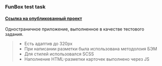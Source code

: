 ### FunBox test task
#### [Ссылка на опубликованный проект](https://d-sapockij.github.io/funbox-test-task/)

Одностраничное приложение, выполненное в качестве тестового задания.

> - Есть адаптив до 320px
> - При написании разметки была использована методолоия БЭМ
> - Для стилей использовался SCSS
> - Наполнение HTML-разметки карточек выполнено через JS
